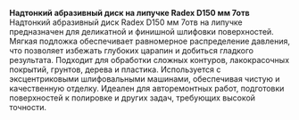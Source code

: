 **Надтонкий абразивный диск на липучке Radex D150 мм 7отв**  
Надтонкий абразивный диск Radex D150 мм 7отв на липучке предназначен для деликатной и финишной шлифовки поверхностей. Мягкая подложка обеспечивает равномерное распределение давления, что позволяет избежать глубоких царапин и добиться гладкого результата. Подходит для обработки сложных контуров, лакокрасочных покрытий, грунтов, дерева и пластика. Используется с эксцентриковыми шлифовальными машинами, обеспечивая чистую и качественную отделку. Идеален для авторемонтных работ, подготовки поверхностей к полировке и других задач, требующих высокой точности.
